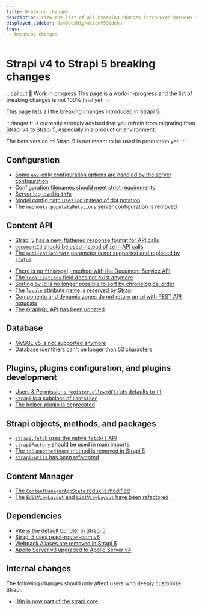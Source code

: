 ```yaml
---
title: Breaking changes
description: View the list of all breaking changes introduced between Strapi v4 and v5.
displayed_sidebar: devDocsMigrationV5Sidebar
tags:
 - breaking changes
---
```


# Strapi v4 to Strapi 5 breaking changes

:::callout 🚧  Work in progress
This page is a work-in-progress and the list of breaking changes is not 100% final yet.
:::

This page lists all the breaking changes introduced in Strapi 5.

:::danger
It is currently strongly advised that you refrain from migrating from Strapi v4 to Strapi 5, especially in a production environment.

The beta version of Strapi 5 is not meant to be used in production yet.
:::

## Configuration

* [Some `env`-only configuration options are handled by the server configuration](/dev-docs/migration/v4-to-v5/breaking-changes/removed-support-for-some-env-options)
* [Configuration filenames should meet strict requirements](/dev-docs/migration/v4-to-v5/breaking-changes/strict-requirements-config-files)
* [Server log level is `info`](/dev-docs/migration/v4-to-v5/breaking-changes/server-default-log-level)
* [Model config path uses uid instead of dot notation](/dev-docs/migration/v4-to-v5/breaking-changes/model-config-path-uses-uid)
* [The `webhooks.populateRelations` server configuration is removed](/dev-docs/migration/v4-to-v5/breaking-changes/remove-webhook-populate-relations)

## Content API

* [Strapi 5 has a new, flattened response format for API calls](/dev-docs/migration/v4-to-v5/breaking-changes/new-response-format)
* [`documentId` should be used instead of `id` in API calls](/dev-docs/migration/v4-to-v5/breaking-changes/use-document-id)
* [The `publicationState` parameter is not supported and replaced by `status`](/dev-docs/migration/v4-to-v5/breaking-changes/publication-state-removed)
<!-- * [Draft & Publish is always enabled](/dev-docs/migration/v4-to-v5/breaking-changes/draft-and-publish-always-enabled) -->
* [There is no `findPage()` method with the Document Service API](/dev-docs/migration/v4-to-v5/breaking-changes/no-find-page-in-document-service)
* [The `localizations` field does not exist anymore](/dev-docs/migration/v4-to-v5/breaking-changes/no-localizations-field)
* [Sorting by id is no longer possible to sort by chronological order](/dev-docs/migration/v4-to-v5/breaking-changes/sort-by-id)
* [The `locale` attribute name is reserved by Strapi](/dev-docs/migration/v4-to-v5/breaking-changes/locale-attribute-reserved)
* [Components and dynamic zones do not return an `id` with REST API requests](/dev-docs/migration/v4-to-v5/breaking-changes/components-and-dynamic-zones-do-not-return-id)
* [The GraphQL API has been updated](/dev-docs/migration/v4-to-v5/breaking-changes/graphql-api-updated)

## Database

- [MySQL v5 is not supported anymore](/dev-docs/migration/v4-to-v5/breaking-changes/mysql5-unsupported)
- [Database identifiers can't be longer than 53 characters](/dev-docs/migration/v4-to-v5/breaking-changes/database-identifiers-shortened)

## Plugins, plugins configuration, and plugins development

- [Users & Permissions `register.allowedFields` defaults to `[]`](/dev-docs/migration/v4-to-v5/breaking-changes/register-allowed-fields)
- [`Strapi` is a subclass of `Container`](/dev-docs/migration/v4-to-v5/breaking-changes/strapi-container)
- [The helper-plugin is deprecated](/dev-docs/migration/v4-to-v5/breaking-changes/helper-plugin-deprecated)

## Strapi objects, methods, and packages

- [`strapi.fetch` uses the native `fetch()` API](/dev-docs/migration/v4-to-v5/breaking-changes/fetch)
- [`strapiFactory` should be used in main imports](/dev-docs/migration/v4-to-v5/breaking-changes/strapi-imports)
- [The `isSupportedImage` method is removed in Strapi 5](/dev-docs/migration/v4-to-v5/breaking-changes/is-supported-image-removed)
- [`strapi-utils` has been refactored](/dev-docs/migration/v4-to-v5/breaking-changes/strapi-utils-refactored)

## Content Manager

- [The `ContentManagerAppState` redux is modified](/dev-docs/migration/v4-to-v5/breaking-changes/redux-content-manager-app-state)
- [The `EditViewLayout` and `ListViewLayout` have been refactored](/dev-docs/migration/v4-to-v5/breaking-changes/edit-view-layout-and-list-view-layout-rewritten)

## Dependencies

- [Vite is the default bundler in Strapi 5](/dev-docs/migration/v4-to-v5/breaking-changes/vite)
- [Strapi 5 uses react-router-dom v6](/dev-docs/migration/v4-to-v5/breaking-changes/react-router-dom-6)
- [Webpack Aliases are removed in Strapi 5](/dev-docs/migration/v4-to-v5/breaking-changes/webpack-aliases-removed)
- [Apollo Server v3 upgraded to Apollo Server v4](/dev-docs/migration/v4-to-v5/breaking-changes/upgrade-to-apollov4)


## Internal changes

The following changes should only affect users who deeply customize Strapi.

* [i18n is now part of the strapi core](/dev-docs/migration/v4-to-v5/breaking-changes/i18n-content-manager-locale)
